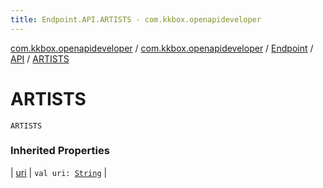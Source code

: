 ```yaml
---
title: Endpoint.API.ARTISTS - com.kkbox.openapideveloper
---
```


[com.kkbox.openapideveloper](../../../index.html) / [com.kkbox.openapideveloper](../../index.html) / [Endpoint](../index.html) / [API](index.html) / [ARTISTS](.)

# ARTISTS

`ARTISTS`

### Inherited Properties

| [uri](uri.html) | `val uri: `[`String`](https://kotlinlang.org/api/latest/jvm/stdlib/kotlin/-string/index.html) |

